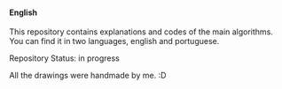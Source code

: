 #### English
This repository contains explanations and codes of the main algorithms. You can find it in two languages, english and portuguese.

Repository Status: in progress

All the drawings were handmade by me. :D
